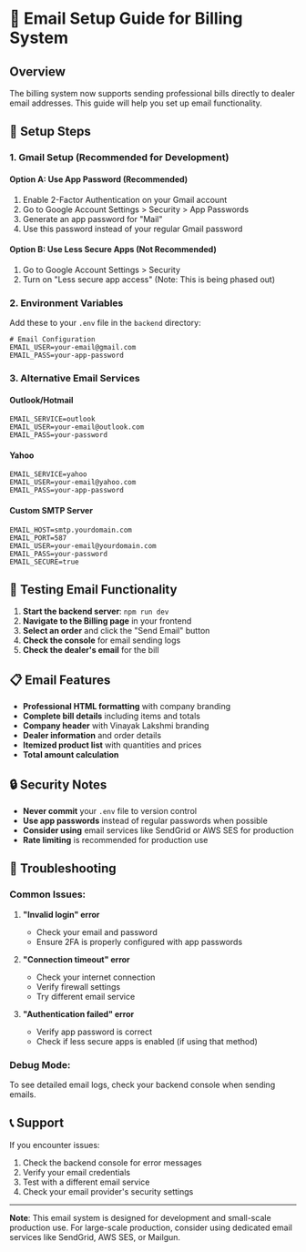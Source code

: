 # 📧 Email Setup Guide for Billing System

## Overview
The billing system now supports sending professional bills directly to dealer email addresses. This guide will help you set up email functionality.

## 🔧 Setup Steps

### 1. **Gmail Setup (Recommended for Development)**

#### Option A: Use App Password (Recommended)
1. Enable 2-Factor Authentication on your Gmail account
2. Go to Google Account Settings > Security > App Passwords
3. Generate an app password for "Mail"
4. Use this password instead of your regular Gmail password

#### Option B: Use Less Secure Apps (Not Recommended)
1. Go to Google Account Settings > Security
2. Turn on "Less secure app access" (Note: This is being phased out)

### 2. **Environment Variables**

Add these to your `.env` file in the `backend` directory:

```env
# Email Configuration
EMAIL_USER=your-email@gmail.com
EMAIL_PASS=your-app-password
```

### 3. **Alternative Email Services**

#### Outlook/Hotmail
```env
EMAIL_SERVICE=outlook
EMAIL_USER=your-email@outlook.com
EMAIL_PASS=your-password
```

#### Yahoo
```env
EMAIL_SERVICE=yahoo
EMAIL_USER=your-email@yahoo.com
EMAIL_PASS=your-app-password
```

#### Custom SMTP Server
```env
EMAIL_HOST=smtp.yourdomain.com
EMAIL_PORT=587
EMAIL_USER=your-email@yourdomain.com
EMAIL_PASS=your-password
EMAIL_SECURE=true
```

## 🚀 **Testing Email Functionality**

1. **Start the backend server**: `npm run dev`
2. **Navigate to the Billing page** in your frontend
3. **Select an order** and click the "Send Email" button
4. **Check the console** for email sending logs
5. **Check the dealer's email** for the bill

## 📋 **Email Features**

- **Professional HTML formatting** with company branding
- **Complete bill details** including items and totals
- **Company header** with Vinayak Lakshmi branding
- **Dealer information** and order details
- **Itemized product list** with quantities and prices
- **Total amount calculation**

## 🔒 **Security Notes**

- **Never commit** your `.env` file to version control
- **Use app passwords** instead of regular passwords when possible
- **Consider using** email services like SendGrid or AWS SES for production
- **Rate limiting** is recommended for production use

## 🐛 **Troubleshooting**

### Common Issues:

1. **"Invalid login" error**
   - Check your email and password
   - Ensure 2FA is properly configured with app passwords

2. **"Connection timeout" error**
   - Check your internet connection
   - Verify firewall settings
   - Try different email service

3. **"Authentication failed" error**
   - Verify app password is correct
   - Check if less secure apps is enabled (if using that method)

### Debug Mode:

To see detailed email logs, check your backend console when sending emails.

## 📞 **Support**

If you encounter issues:
1. Check the backend console for error messages
2. Verify your email credentials
3. Test with a different email service
4. Check your email provider's security settings

---

**Note**: This email system is designed for development and small-scale production use. For large-scale production, consider using dedicated email services like SendGrid, AWS SES, or Mailgun.
